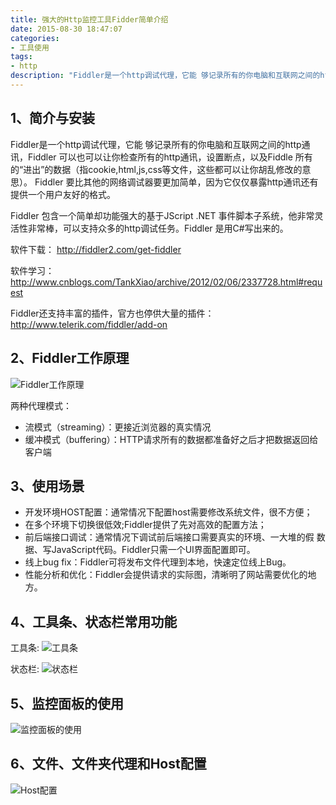 ```yaml
---
title: 强大的Http监控工具Fidder简单介绍
date: 2015-08-30 18:47:07
categories:
- 工具使用
tags:
- http
description: "Fiddler是一个http调试代理，它能 够记录所有的你电脑和互联网之间的http通讯，Fiddler 可以也可以让你检查所有的http通讯，设置断点，以及Fiddle 所有的“进出”的数据（指cookie,html,js,css等文件，这些都可以让你胡乱修改的意思）。 Fiddler 要比其他的网络调试器要更加简单，因为它仅仅暴露http通讯还有提供一个用户友好的格式。"
---
```


## 1、简介与安装
Fiddler是一个http调试代理，它能 够记录所有的你电脑和互联网之间的http通讯，Fiddler 可以也可以让你检查所有的http通讯，设置断点，以及Fiddle 所有的“进出”的数据（指cookie,html,js,css等文件，这些都可以让你胡乱修改的意思）。 Fiddler 要比其他的网络调试器要更加简单，因为它仅仅暴露http通讯还有提供一个用户友好的格式。

Fiddler 包含一个简单却功能强大的基于JScript .NET 事件脚本子系统，他非常灵活性非常棒，可以支持众多的http调试任务。Fiddler 是用C#写出来的。

软件下载：
http://fiddler2.com/get-fiddler

软件学习：
http://www.cnblogs.com/TankXiao/archive/2012/02/06/2337728.html#request

Fiddler还支持丰富的插件，官方也停供大量的插件：
http://www.telerik.com/fiddler/add-on

## 2、Fiddler工作原理
![Fiddler工作原理](http://upload-images.jianshu.io/upload_images/68937-1f34ea39f933a9cb.png?imageMogr2/auto-orient/strip%7CimageView2/2/w/1240)

两种代理模式：
- 流模式（streaming）：更接近浏览器的真实情况
- 缓冲模式（buffering）：HTTP请求所有的数据都准备好之后才把数据返回给客户端

## 3、使用场景
- 开发环境HOST配置：通常情况下配置host需要修改系统文件，很不方便；
- 在多个环境下切换很低效;Fiddler提供了先对高效的配置方法；
- 前后端接口调试：通常情况下调试前后端接口需要真实的环境、一大堆的假
 数据、写JavaScript代码。Fiddler只需一个UI界面配置即可。
- 线上bug fix：Fiddler可将发布文件代理到本地，快速定位线上Bug。
- 性能分析和优化：Fiddler会提供请求的实际图，清晰明了网站需要优化的地方。

## 4、工具条、状态栏常用功能
工具条:
![工具条](http://upload-images.jianshu.io/upload_images/68937-943a4c4d72c90ab7.png?imageMogr2/auto-orient/strip%7CimageView2/2/w/1240)

状态栏:
![状态栏](http://upload-images.jianshu.io/upload_images/68937-10dc95c17bb76c61.png?imageMogr2/auto-orient/strip%7CimageView2/2/w/1240)

## 5、监控面板的使用
![监控面板的使用](http://upload-images.jianshu.io/upload_images/68937-7ea08c3508a1acbc.png?imageMogr2/auto-orient/strip%7CimageView2/2/w/1240)

## 6、文件、文件夹代理和Host配置
![Host配置](http://upload-images.jianshu.io/upload_images/68937-f604a869aa803692.png?imageMogr2/auto-orient/strip%7CimageView2/2/w/1240)